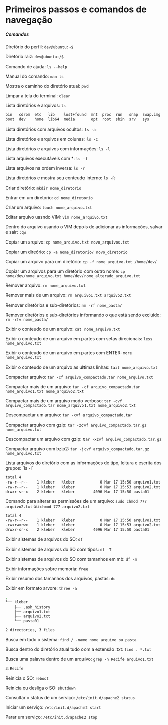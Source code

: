 # Primeiros passos e comandos de navegação


##### Comandos
Diretório do perfil: `dev@ubuntu:~$`

Diretório raiz: `dev@ubuntu:/$`

Comando de ajuda: `ls --help`

Manual do comando: `man ls`

Mostra o caminho do diretório atual: `pwd`

Limpar a tela do terminal: `clear`

Lista diretórios e arquivos: `ls`
~~~bash
bin   cdrom  etc   lib    lost+found  mnt  proc  run   snap  swap.img  tmp  var
boot  dev    home  lib64  media       opt  root  sbin  srv   sys       usr
~~~

Lista diretórios com arquivos ocultos: `ls -a`

Lista diretórios e arquivos em colunas: `ls -C`

Lista diretórios e arquivos com informações: `ls -l`

Lista arquivos executáveis com *: `ls -f`

Lista arquivos na ordem inversa: `ls -r`

Lista diretórios e mostra seu conteudo interno: `ls -R`

Criar diretório: `mkdir nome_diretorio`

Entrar em um diretório: `cd nome_diretorio`

Criar um arquivo: `touch nome_arquivo.txt`

Editar arquivo uasndo VIM: `vim nome_arquivo.txt`

Dentro do arquivo usando o VIM depois de adicionar as informações, salvar e sair: `:qw`

Copiar um arquivo: `cp nome_arquivo.txt novo_arquivos.txt`

Copiar um direório: `cp -a nome_diretorio/ novo_diretorio`

Copiar um arquivo para um diretório: `cp -f nome_arquivo.txt /home/dev/`

Copiar um arquivos para um diretório com outro nome: `cp home/dev/nome_arquivo.txt home/dev/nome_alterado_arquivo.txt`

Remover arquivo: `rm nome_arquivo.txt`

Remover mais de um arquivo: `rm arquivo1.txt arquivo2.txt`

Remover diretórios e sub-diretórios: `rm -rf nome_pasta/`

Remover diretórios e sub-diretórios informando o que está sendo excluido: `rm -rfv nome_pasta/`

Exibir o conteudo de um arquivo: `cat nome_arquivo.txt`

Exibir o conteudo de um arquivo em partes com setas direcionais: `less nome_arquivo.txt`

Exibir o conteudo de um arquivo em partes com ENTER: `more nome_arquivo.txt`

Exibir o conteudo de um arquivo as ultimas linhas: `tail nome_arquivo.txt`

Compactar arquivo: `tar -cf arquivo_compactado.tar nome_arquivo.txt`

Compactar mais de um arquivo: `tar -cf arquivo_compactado.tar nome_arquivo1.txt nome_arquivo2.txt`

Compactar mais de um arquivo modo verboso: `tar -cvf arquivo_compactado.tar nome_arquivo1.txt nome_arquivo2.txt`

Descompactar um arquivo: `tar -xvf arquivo_compactado.tar`

Compactar arquivo com gzip: `tar -zcvf arquivo_compactado.tar.gz nome_arquivo.txt`

Descompactar um arquivo com gzip: `tar -xzvf arquivo_compactado.tar.gz`

Compactar arquivo com bzip2: `tar -jcvf arquivo_compactado.tar.gz nome_arquivo.txt`

Lista arquivos do diretório com as informações de tipo, leitura e escrita dos grupos: ´ls -l´
~~~bash
total 4
-rw-r--r--    1 kleber   kleber           0 Mar 17 15:50 arquivo1.txt
-rw-r--r--    1 kleber   kleber           0 Mar 17 15:53 arquivo2.txt
drwxr-sr-x    2 kleber   kleber        4096 Mar 17 15:50 pasta01
~~~

Comando para alterar as permissões de um arquivo: `sudo chmod 777 arquivo2.txt` ou `chmod 777 arquivo2.txt`
~~~bash
total 4
-rw-r--r--    1 kleber   kleber           0 Mar 17 15:50 arquivo1.txt
-rwxrwxrwx    1 kleber   kleber           0 Mar 17 15:53 arquivo2.txt
drwxr-sr-x    2 kleber   kleber        4096 Mar 17 15:50 pasta01
~~~

Exibir sistemas de arquivos do SO: `df`

Exibir sistemas de arquivos do SO com tipos: `df -T`

Exibir sistemas de arquivos do SO com tamanhos em mb: `df -m`

Exibir informações sobre memoria: `free`

Exibir resumo dos tamanhos dos arquivos, pastas: `du`

Exibir em formato arvore: `three -a`
~~~bash
.
└── kleber
    ├── .ash_history
    ├── arquivo1.txt
    ├── arquivo2.txt
    └── pasta01

2 directories, 3 files
~~~

Busca em todo o sistema: `find / -name nome_arquivo ou pasta `

Busca dentro do diretório atual tudo com a extensão .txt: `find . *.txt`

Busca uma palavra dentro de um arquivo: `grep -n Recife arquivo1.txt`
~~~bash
3:Recife
~~~

Reinicia o SO: `reboot`

Reinicia ou desliga o SO: `shutdown`

Consultar o status de um serviço: `/etc/init.d/apache2 status`

Iniciar um serviço: `/etc/init.d/apache2 start`

Parar um serviço: `/etc/init.d/apache2 stop`